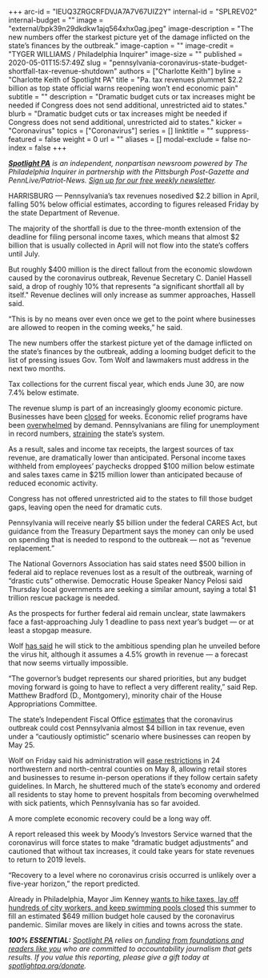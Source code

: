 +++
arc-id = "IEUQ3ZRGCRFDVJA7A7V67UIZ2Y"
internal-id = "SPLREV02"
internal-budget = ""
image = "external/bpk39n29dkdkw1ajq564xhx0ag.jpeg"
image-description = "The new numbers offer the starkest picture yet of the damage inflicted on the state’s finances by the outbreak."
image-caption = ""
image-credit = "TYGER WILLIAMS / Philadelphia Inquirer"
image-size = ""
published = 2020-05-01T15:57:49Z
slug = "pennsylvania-coronavirus-state-budget-shortfall-tax-revenue-shutdown"
authors = ["Charlotte Keith"]
byline = "Charlotte Keith of Spotlight PA"
title = "Pa. tax revenues plummet $2.2 billion as top state official warns reopening won’t end economic pain"
subtitle = ""
description = "Dramatic budget cuts or tax increases might be needed if Congress does not send additional, unrestricted aid to states."
blurb = "Dramatic budget cuts or tax increases might be needed if Congress does not send additional, unrestricted aid to states."
kicker = "Coronavirus"
topics = ["Coronavirus"]
series = []
linktitle = ""
suppress-featured = false
weight = 0
url = ""
aliases = []
modal-exclude = false
no-index = false
+++

<a href="https://lesspage.com/"><i><b>Spotlight PA</b></i></a><i> is an independent, nonpartisan newsroom powered by The Philadelphia Inquirer in partnership with the Pittsburgh Post-Gazette and PennLive/Patriot-News. </i><a href="https://lesspage.com/newsletters"><i>Sign up for our free weekly newsletter</i></a><i>.</i>

HARRISBURG — Pennsylvania’s tax revenues nosedived $2.2 billion in April, falling 50% below official estimates, according to figures released Friday by the state Department of Revenue.

The majority of the shortfall is due to the three-month extension of the deadline for filing personal income taxes, which means that almost $2 billion that is usually collected in April will not flow into the state’s coffers until July.

But roughly $400 million is the direct fallout from the economic slowdown caused by the coronavirus outbreak, Revenue Secretary C. Daniel Hassell said, a drop of roughly 10% that represents “a significant shortfall all by itself." Revenue declines will only increase as summer approaches, Hassell said.

“This is by no means over even once we get to the point where businesses are allowed to reopen in the coming weeks,” he said.

The new numbers offer the starkest picture yet of the damage inflicted on the state’s finances by the outbreak, adding a looming budget deficit to the list of pressing issues Gov. Tom Wolf and lawmakers must address in the next two months.

Tax collections for the current fiscal year, which ends June 30, are now 7.4% below estimate.

<script src="https://lesspage.com/embed.js" async></script><div data-spl-embed-version="1" data-spl-src="https://lesspage.com/embeds/donate/"></div>


The revenue slump is part of an increasingly gloomy economic picture. Businesses have been <a href="https://www.inquirer.com/health/coronavirus/spl/pennsylvania-shutdown-lifesustaining-businesses-tom-wolf-shut-down-20200319.html" target="_blank">closed</a> for weeks. Economic relief programs have been <a href="https://www.inquirer.com/business/small-business/philadelphia-small-businesses-coronavirus-ppp-loans-20200427.html" target="_blank">overwhelmed</a> by demand. Pennsylvanians are filing for unemployment in record numbers, <a href="https://www.inquirer.com/economy/unemployment-pennsylvania-coronavirus-jobsless-claims-20200430.html?__vfz=medium%253Dsharebar" target="_blank">straining</a> the state’s system.

As a result, sales and income tax receipts, the largest sources of tax revenue, are dramatically lower than anticipated. Personal income taxes withheld from employees’ paychecks dropped $100 million below estimate and sales taxes came in $215 million lower than anticipated because of reduced economic activity.

Congress has not offered unrestricted aid to the states to fill those budget gaps, leaving open the need for dramatic cuts.

Pennsylvania will receive nearly $5 billion under the federal CARES Act, but guidance from the Treasury Department says the money can only be used on spending that is needed to respond to the outbreak — not as “revenue replacement.”

The National Governors Association has said states need $500 billion in federal aid to replace revenues lost as a result of the outbreak, warning of “drastic cuts” otherwise. Democratic House Speaker Nancy Pelosi said Thursday local governments are seeking a similar amount, saying a total $1 trillion rescue package is needed.

As the prospects for further federal aid remain unclear, state lawmakers face a fast-approaching July 1 deadline to pass next year’s budget — or at least a stopgap measure.

Wolf <a href="https://lesspage.com/news/2020/04/budget-shortfall-federal-stimulus-state-aid-pennsylvania-coronavirus/" target=_blank>has said</a> he will stick to the ambitious spending plan he unveiled before the virus hit, although it assumes a 4.5% growth in revenue — a forecast that now seems virtually impossible.

“The governor’s budget represents our shared priorities, but any budget moving forward is going to have to reflect a very different reality,” said Rep. Matthew Bradford (D., Montgomery), minority chair of the House Appropriations Committee.

<script src="https://lesspage.com/embed.js" async></script><div data-spl-embed-version="1" data-spl-src="https://lesspage.com/embeds/newsletter/"></div>


The state’s Independent Fiscal Office <a href="https://lesspage.com/news/2020/04/pennsylvania-coronavirus-state-budget-shortfall-4-billion/" target=_blank>estimates</a> that the coronavirus outbreak could cost Pennsylvania almost $4 billion in tax revenue, even under a “cautiously optimistic” scenario where businesses can reopen by May 25.

Wolf on Friday said his administration will <a href="https://lesspage.com/news/2020/05/pennsylvania-counties-reopen-full-list-may-8/" target=_blank>ease restrictions</a> in 24 northwestern and north-central counties on May 8, allowing retail stores and businesses to resume in-person operations if they follow certain safety guidelines. In March, he shuttered much of the state’s economy and ordered all residents to stay home to prevent hospitals from becoming overwhelmed with sick patients, which Pennsylvania has so far avoided.

A more complete economic recovery could be a long way off.

A report released this week by Moody’s Investors Service warned that the coronavirus will force states to make “dramatic budget adjustments” and cautioned that without tax increases, it could take years for state revenues to return to 2019 levels.

“Recovery to a level where no coronavirus crisis occurred is unlikely over a five-year horizon,” the report predicted.

Already in Philadelphia, Mayor Jim Kenney <a href="https://www.inquirer.com/news/kenney-parking-tax-hike-wage-tax-budget-coronavirus-20200430.html" target="_blank">wants to hike taxes, lay off hundreds of city workers, and keep swimming pools closed</a> this summer to fill an estimated $649 million budget hole caused by the coronavirus pandemic. Similar moves are likely in cities and towns across the state.

<i><b>100% ESSENTIAL:</b></i> <a href="https://lesspage.com/"><i>Spotlight PA</i></a><i> relies on</i><a href="https://lesspage.com/support"><i> funding from foundations and readers like you</i></a><i> who are committed to accountability journalism that gets results. If you value this reporting, please give a gift today at </i><a href="https://lesspage.com/donate"><i>spotlightpa.org/donate</i></a><i>.</i>

<script src="https://lesspage.com/embed.js" async></script><div data-spl-embed-version="1" data-spl-src="https://lesspage.com/embeds/tips/?tip_text=Has%20your%20business%20been%20affected%20by%20the%20coronavirus%20shutdown%3F%20How%20are%20you%20making%20decisions%20during%20this%20difficult%20time%3F%20What%20should%20we%20know%20about%20the%20economic%20relief%20programs%3F%20%3Cb%3ETell%20us%20what's%20working%20and%20what%20isn%E2%80%99t.%3C%2Fb%3E"></div>
